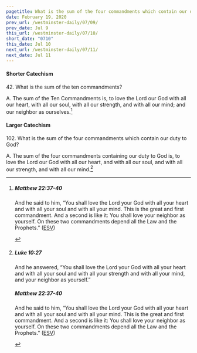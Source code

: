 ```yaml
---
pagetitle: What is the sum of the four commandments which contain our duty to God?
date: February 19, 2020
prev_url: /westminster-daily/07/09/
prev_date: Jul 9
this_url: /westminster-daily/07/10/
short_date: "0710"
this_date: Jul 10
next_url: /westminster-daily/07/11/
next_date: Jul 11
---
```


#### Shorter Catechism

42\. What is the sum of the ten commandments?

A. The sum of the Ten Commandments is, to love the Lord our God with all our heart, with all our soul, with all our strength, and with all our mind; and our neighbor as ourselves.[^fnref:wsc1]


[^fnref:wsc1]: <div class="esv"><h5>Matthew 22:37-40</h5> <div class="esv-text"><p id="p40022037.01-1">And he said to him, <span class="woc">&#8220;You shall love the Lord your God with all your heart and with all your soul and with all your mind.</span> <span class="woc">This is the great and first commandment.</span> <span class="woc">And a second is like it: You shall love your neighbor as yourself.</span> <span class="woc">On these two commandments depend all the Law and the Prophets.&#8221;</span>  (<a href="http://www.esv.org" class="copyright">ESV</a>)</p> </div> </div>


#### Larger Catechism

102\. What is the sum of the four commandments which contain our duty to God?

A. The sum of the four commandments containing our duty to God is, to love the Lord our God with all our heart, and with all our soul, and with all our strength, and with all our mind.[^fnref:wlc1]


[^fnref:wlc1]: <div class="esv"><h5>Luke 10:27</h5> <div class="esv-text"><p id="p42010027.01-1">And he answered, &#8220;You shall love the Lord your God with all your heart and with all your soul and with all your strength and with all your mind, and your neighbor as yourself.&#8221;</p> </div><h5>Matthew 22:37-40</h5> <div class="esv-text"><p id="p40022037.01-2">And he said to him, <span class="woc">&#8220;You shall love the Lord your God with all your heart and with all your soul and with all your mind.</span> <span class="woc">This is the great and first commandment.</span> <span class="woc">And a second is like it: You shall love your neighbor as yourself.</span> <span class="woc">On these two commandments depend all the Law and the Prophets.&#8221;</span>  (<a href="http://www.esv.org" class="copyright">ESV</a>)</p> </div> </div>

